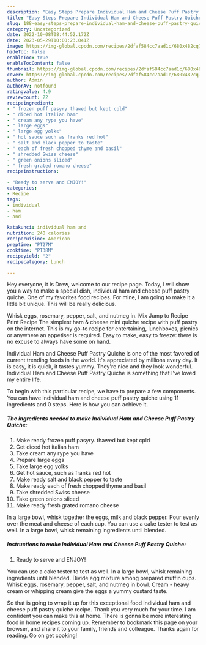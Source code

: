 ```yaml
---
description: "Easy Steps Prepare Individual Ham and Cheese Puff Pastry Quiche the Very Delicious"
title: "Easy Steps Prepare Individual Ham and Cheese Puff Pastry Quiche the Very Delicious"
slug: 188-easy-steps-prepare-individual-ham-and-cheese-puff-pastry-quiche-the-very-delicious
category: Uncategorized
date: 2022-10-08T08:44:52.172Z
date: 2023-05-29T10:00:23.041Z
image: https://img-global.cpcdn.com/recipes/2dfaf584cc7aad1c/680x482cq70/individual-ham-and-cheese-puff-pastry-quiche-recipe-main-photo.jpg
hideToc: false
enableToc: true
enableTocContent: false
thumbnail: https://img-global.cpcdn.com/recipes/2dfaf584cc7aad1c/680x482cq70/individual-ham-and-cheese-puff-pastry-quiche-recipe-main-photo.jpg
cover: https://img-global.cpcdn.com/recipes/2dfaf584cc7aad1c/680x482cq70/individual-ham-and-cheese-puff-pastry-quiche-recipe-main-photo.jpg
author: Admin
authorAv: notfound
ratingvalue: 4.9
reviewcount: 22
recipeingredient:
- " frozen puff pasyry thawed but kept cpld"
- " diced hot italian ham"
- " cream any rype you have"
- " large eggs"
- " large egg yolks"
- " hot sauce such as franks red hot"
- " salt and black pepper to taste"
- " each of fresh chopped thyme and basil"
- " shredded Swiss cheese"
- " green onions sliced"
- " fresh grated romano cheese"
recipeinstructions:

- "Ready to serve and ENJOY!"
categories:
- Recipe
tags:
- individual
- ham
- and

katakunci: individual ham and 
nutrition: 240 calories
recipecuisine: American
preptime: "PT27M"
cooktime: "PT38M"
recipeyield: "2"
recipecategory: Lunch

---
```



Hey everyone, it is Drew, welcome to our recipe page. Today, I will show you a way to make a special dish, individual ham and cheese puff pastry quiche. One of my favorites food recipes. For mine, I am going to make it a little bit unique. This will be really delicious.

Whisk eggs, rosemary, pepper, salt, and nutmeg in. Mix Jump to Recipe Print Recipe The simplest ham &amp; cheese mini quiche recipe with puff pastry on the internet. This is my go-to recipe for entertaining, lunchboxes, picnics or anywhere an appetiser is required. Easy to make, easy to freeze: there is no excuse to always have some on hand.

Individual Ham and Cheese Puff Pastry Quiche is one of the most favored of current trending foods in the world. It's appreciated by millions every day. It is easy, it is quick, it tastes yummy. They're nice and they look wonderful. Individual Ham and Cheese Puff Pastry Quiche is something that I've loved my entire life.


To begin with this particular recipe, we have to prepare a few components. You can have individual ham and cheese puff pastry quiche using 11 ingredients and 0 steps. Here is how you can achieve it.

<!--inarticleads1-->

##### The ingredients needed to make Individual Ham and Cheese Puff Pastry Quiche:

1. Make ready  frozen puff pasyry. thawed but kept cpld
1. Get  diced hot italian ham
1. Take  cream any rype you have
1. Prepare  large eggs
1. Take  large egg yolks
1. Get  hot sauce, such as franks red hot
1. Make ready  salt and black pepper to taste
1. Make ready  each of fresh chopped thyme and basil
1. Take  shredded Swiss cheese
1. Take  green onions sliced
1. Make ready  fresh grated romano cheese


In a large bowl, whisk together the eggs, milk and black pepper. Pour evenly over the meat and cheese of each cup. You can use a cake tester to test as well. In a large bowl, whisk remaining ingredients until blended. 

<!--inarticleads2-->

##### Instructions to make Individual Ham and Cheese Puff Pastry Quiche:


1. Ready to serve and ENJOY!

You can use a cake tester to test as well. In a large bowl, whisk remaining ingredients until blended. Divide egg mixture among prepared muffin cups. Whisk eggs, rosemary, pepper, salt, and nutmeg in bowl. Cream - heavy cream or whipping cream give the eggs a yummy custard taste. 

So that is going to wrap it up for this exceptional food individual ham and cheese puff pastry quiche recipe. Thank you very much for your time. I am confident you can make this at home. There is gonna be more interesting food in home recipes coming up. Remember to bookmark this page on your browser, and share it to your family, friends and colleague. Thanks again for reading. Go on get cooking!
